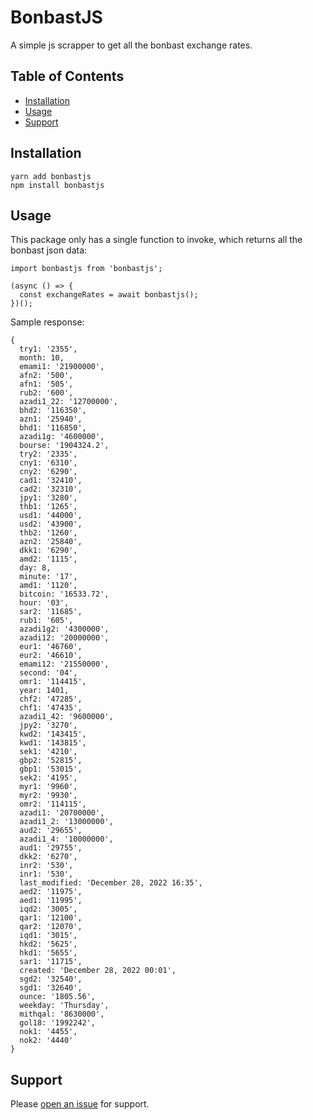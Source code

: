 # BonbastJS
A simple js scrapper to get all the bonbast exchange rates.

## Table of Contents

- [Installation](#installation)
- [Usage](#usage)
- [Support](#support)

## Installation

```
yarn add bonbastjs
npm install bonbastjs
```

## Usage

This package only has a single function to invoke, which returns all the bonbast json data:

```
import bonbastjs from 'bonbastjs';

(async () => {
  const exchangeRates = await bonbastjs();
})();
```

Sample response: 

```
{
  try1: '2355',
  month: 10,
  emami1: '21900000',
  afn2: '500',
  afn1: '505',
  rub2: '600',
  azadi1_22: '12700000',
  bhd2: '116350',
  azn1: '25940',
  bhd1: '116850',
  azadi1g: '4600000',
  bourse: '1904324.2',
  try2: '2335',
  cny1: '6310',
  cny2: '6290',
  cad1: '32410',
  cad2: '32310',
  jpy1: '3280',
  thb1: '1265',
  usd1: '44000',
  usd2: '43900',
  thb2: '1260',
  azn2: '25840',
  dkk1: '6290',
  amd2: '1115',
  day: 8,
  minute: '17',
  amd1: '1120',
  bitcoin: '16533.72',
  hour: '03',
  sar2: '11685',
  rub1: '605',
  azadi1g2: '4300000',
  azadi12: '20000000',
  eur1: '46760',
  eur2: '46610',
  emami12: '21550000',
  second: '04',
  omr1: '114415',
  year: 1401,
  chf2: '47285',
  chf1: '47435',
  azadi1_42: '9600000',
  jpy2: '3270',
  kwd2: '143415',
  kwd1: '143815',
  sek1: '4210',
  gbp2: '52815',
  gbp1: '53015',
  sek2: '4195',
  myr1: '9960',
  myr2: '9930',
  omr2: '114115',
  azadi1: '20700000',
  azadi1_2: '13000000',
  aud2: '29655',
  azadi1_4: '10000000',
  aud1: '29755',
  dkk2: '6270',
  inr2: '530',
  inr1: '530',
  last_modified: 'December 28, 2022 16:35',
  aed2: '11975',
  aed1: '11995',
  iqd2: '3005',
  qar1: '12100',
  qar2: '12070',
  iqd1: '3015',
  hkd2: '5625',
  hkd1: '5655',
  sar1: '11715',
  created: 'December 28, 2022 00:01',
  sgd2: '32540',
  sgd1: '32640',
  ounce: '1805.56',
  weekday: 'Thursday',
  mithqal: '8630000',
  gol18: '1992242',
  nok1: '4455',
  nok2: '4440'
}
```

## Support

Please [open an issue](https://github.com/alikhalilifar/bonbastjs/issues/new) for support.
